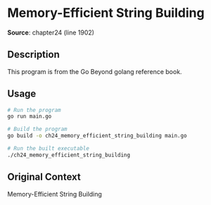 # Memory-Efficient String Building

**Source**: chapter24 (line 1902)

## Description

This program is from the Go Beyond golang reference book.

## Usage

```bash
# Run the program
go run main.go

# Build the program
go build -o ch24_memory_efficient_string_building main.go

# Run the built executable
./ch24_memory_efficient_string_building
```

## Original Context

Memory-Efficient String Building
